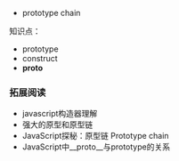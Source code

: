 * prototype chain 


知识点：
* prototype
* construct
* __proto__







### 拓展阅读
* javascript构造器理解
* 强大的原型和原型链
* JavaScript探秘：原型链 Prototype chain
* JavaScript中__proto__与prototype的关系